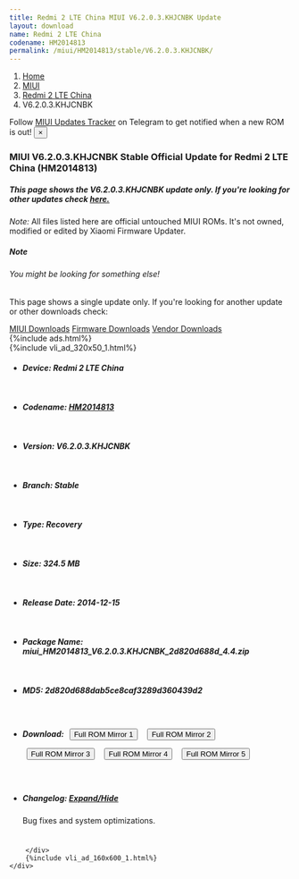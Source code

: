 ```yaml
---
title: Redmi 2 LTE China MIUI V6.2.0.3.KHJCNBK Update
layout: download
name: Redmi 2 LTE China
codename: HM2014813
permalink: /miui/HM2014813/stable/V6.2.0.3.KHJCNBK/
---
```

<nav aria-label="breadcrumb">
    <ol class="breadcrumb">
        <li class="breadcrumb-item"><a href="/">Home</a></li>
        <li class="breadcrumb-item"><a href="/miui/">MIUI</a></li>
        <li class="breadcrumb-item"><a href="/miui/HM2014813/">Redmi 2 LTE China</a></li>
        <li class="breadcrumb-item active" aria-current="page">V6.2.0.3.KHJCNBK</li>
    </ol>
</nav>
<div class="alert alert-primary alert-dismissible fade show" role="alert">
    Follow <a href="https://t.me/MIUIUpdatesTracker" class="alert-link">MIUI Updates Tracker</a> on Telegram to get
    notified when a new ROM is out!
    <button type="button" class="close" data-dismiss="alert" aria-label="Close">
        <span aria-hidden="true">&times;</span>
    </button>
</div>
<div class="col-12 mx-auto">
    <h3 class="title bg-light p-2 rounded">MIUI V6.2.0.3.KHJCNBK Stable Official Update for Redmi 2 LTE China (HM2014813)</h3>
    <h5>This page shows the V6.2.0.3.KHJCNBK update only. If you're looking for other updates check
        <a href="/miui/HM2014813/">here.</a></h5>
    <p><i>Note: </i>All files listed here are official untouched MIUI ROMs.
        It's not owned, modified or edited by Xiaomi Firmware Updater.</p>
    <div class="card">
        <div class="card-body">
            <h5 class="card-title">Note</h5>
            <h6 class="card-subtitle mb-2 text-muted">You might be looking for something else!</h6>
            <p class="card-text">This page shows a single update only.
                If you're looking for another update or other downloads check:</p>
            <a href="/miui/" class="card-link">MIUI Downloads</a>
            <a href="/firmware/" class="card-link">Firmware Downloads</a>
            <a href="/vendor/" class="card-link">Vendor Downloads</a>
        </div>
    </div>
    {%include ads.html%}
    <div class="row justify-content-center">
        <div class="col-10" id="downloads">
                    <div class="card card-body">
            {%include vli_ad_320x50_1.html%}
            <ul class="list-unstyled">
                <li style="padding-bottom: 10px;">
                    <h5><b>Device: </b>Redmi 2 LTE China</h5>
                </li>
                <li style="padding-bottom: 10px;">
                    <h5><b>Codename: </b> <a href="/miui/HM2014813/" target="_blank">HM2014813</a> </h5>
                </li>
                <li style="padding-bottom: 10px;">
                    <h5><b>Version: </b>V6.2.0.3.KHJCNBK</h5>
                </li>
                <li style="padding-bottom: 10px;">
                    <h5><b>Branch: </b>Stable</h5>
                </li>
                <li style="padding-bottom: 10px;">
                    <h5><b>Type: </b>Recovery</h5>
                </li>
                <li style="padding-bottom: 10px;">
                    <h5><b>Size: </b>324.5 MB</h5>
                </li>
                <li style="padding-bottom: 10px;">
                    <h5><b>Release Date: </b>2014-12-15</h5>
                </li>
                <li style="padding-bottom: 10px;">
                    <h5><b>Package Name: </b><span id="filename" class="text-dark">miui_HM2014813_V6.2.0.3.KHJCNBK_2d820d688d_4.4.zip</span></h5>
                </li>
                <li style="padding-bottom: 10px;">
                    <h5><b>MD5: </b><span id="md5" class="text-muted">2d820d688dab5ce8caf3289d360439d2</span></h5>
                </li>
                <li style="padding-bottom: 10px;">
                    <h5><b>Download: </b> <button type="button" id="download" class="btn btn-primary" style="margin: 7px;" onclick="window.open('https://cdn-ota.azureedge.net/V6.2.0.3.KHJCNBK/miui_HM2014813_V6.2.0.3.KHJCNBK_2d820d688d_4.4.zip', '_blank');"><i class="fa fa-download"></i> Full ROM Mirror 1</button> <button type="button" id="download" class="btn btn-primary" style="margin: 7px;" onclick="window.open('https://bn.d.miui.com/V6.2.0.3.KHJCNBK/miui_HM2014813_V6.2.0.3.KHJCNBK_2d820d688d_4.4.zip', '_blank');"><i class="fa fa-download"></i> Full ROM Mirror 2</button> <button type="button" id="download" class="btn btn-primary" style="margin: 7px;" onclick="window.open('https://ks3orig.bigota.d.miui.com/V6.2.0.3.KHJCNBK/miui_HM2014813_V6.2.0.3.KHJCNBK_2d820d688d_4.4.zip', '_blank');"><i class="fa fa-download"></i> Full ROM Mirror 3</button> <button type="button" id="download" class="btn btn-primary" style="margin: 7px;" onclick="window.open('https://airtel.bigota.d.miui.com/V6.2.0.3.KHJCNBK/miui_HM2014813_V6.2.0.3.KHJCNBK_2d820d688d_4.4.zip', '_blank');"><i class="fa fa-download"></i> Full ROM Mirror 4</button> <button type="button" id="download" class="btn btn-primary" style="margin: 7px;" onclick="window.open('https://hugeota.d.miui.com/V6.2.0.3.KHJCNBK/miui_HM2014813_V6.2.0.3.KHJCNBK_2d820d688d_4.4.zip', '_blank');"><i class="fa fa-download"></i> Full ROM Mirror 5</button></h5>
                </li>
                <li style="padding-bottom: 10px;">
                    <h5><b>Changelog: </b><a href="#HM2014813_1_changelog" data-toggle="collapse" role="button"
                            aria-expanded="false" aria-controls="HM2014813_1_changelog"> <i class="fa fa-arrow-down"
                                aria-hidden="true"></i> Expand/Hide</a></h5>
                    <div class="collapse" id="HM2014813_1_changelog">
                        <p id="changelog_text">Bug fixes and system optimizations.</p>
                    </div>
                </li>
            </ul>
        </div>

        </div>
        {%include vli_ad_160x600_1.html%}
    </div>
</div>
